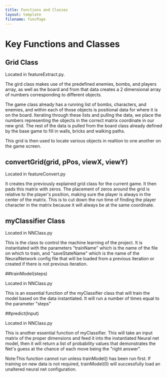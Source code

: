 ```yaml
---
title: Functions and Classes
layout: template
filename: funcPage
---
```

# Key Functions and Classes

## Grid Class

Located in featureExtract.py.

The gird class makes use of the predefined enemies, bombs, and players array, as well as the board and from that data creates a 2 dimensional array of numbers corresponding to different objects.

The game class already has a running list of bombs, characters, and enemies, and within each of those objects is positional data for where it is on the board. Iterating through these lists and pulling the data, we place the numbers representing the objects in the correct matrix coordinate in our new grid. The rest of the data is pulled from the board class already defined by the base game to fill in walls, bricks and walking paths.

This grid is then used to locate various objects in realtion to one another on the game screen.

## convertGrid(grid, pPos, viewX, viewY)

Located in featureConvert.py

It creates the previously explained grid class for the current game. It then pads this matrix with zeros. The placement of zeros around the grid is relative to the player's position, making sure the player is always in the center of the matrix. This is to cut down the run time of finding the player character in the matrix because it will always be at the same coordinate.

## myClassifier Class

Located in NNClass.py

This is the class to control the machine learning of the project. It is instantiated with the parameters "trainName" which is the name of the file on which to train, and "saveStateName" which is the name of the NeuralNetwork config file that will be loaded from a previous iteration or created if there is not previous iteration.

##trainModel(steps)

Located in NNClass.py

This is an essential function of the myClassifier class that will train the model based on the data instantiated. It will run a number of times equal to the parameter "steps"

##predict(Input)

Located in NNClass.py

This is another essential function of myClassifier. This will take an input matrix of the proper dimensions and feed it into the instantiated Neural net model, then it will return a list of probability values that demonstrates the Net's guess at the chance of each move being the "right answer".

Note:This function cannot run unless trainModel() has been run first. If training on new data is not required, trainModel(0) will successfully load an unaltered neural net configuration.
